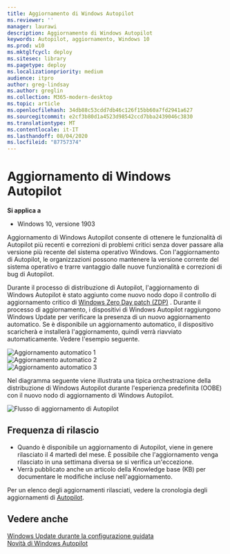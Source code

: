 ```yaml
---
title: Aggiornamento di Windows Autopilot
ms.reviewer: ''
manager: laurawi
description: Aggiornamento di Windows Autopilot
keywords: Autopilot, aggiornamento, Windows 10
ms.prod: w10
ms.mktglfcycl: deploy
ms.sitesec: library
ms.pagetype: deploy
ms.localizationpriority: medium
audience: itpro
author: greg-lindsay
ms.author: greglin
ms.collection: M365-modern-desktop
ms.topic: article
ms.openlocfilehash: 34db88c53cdd7db46c126f15bb60a7fd2941a627
ms.sourcegitcommit: e2cf3b80d1a4523d98542ccd7bba2439046c3830
ms.translationtype: MT
ms.contentlocale: it-IT
ms.lasthandoff: 08/04/2020
ms.locfileid: "87757374"
---
```

# <a name="windows-autopilot-update"></a>Aggiornamento di Windows Autopilot

**Si applica a**

-   Windows 10, versione 1903

Aggiornamento di Windows Autopilot consente di ottenere le funzionalità di Autopilot più recenti e correzioni di problemi critici senza dover passare alla versione più recente del sistema operativo Windows. Con l'aggiornamento di Autopilot, le organizzazioni possono mantenere la versione corrente del sistema operativo e trarre vantaggio dalle nuove funzionalità e correzioni di bug di Autopilot.
 
Durante il processo di distribuzione di Autopilot, l'aggiornamento di Windows Autopilot è stato aggiunto come nuovo nodo dopo il controllo di aggiornamento critico di [Windows Zero Day patch (ZDP)](https://docs.microsoft.com/windows-hardware/customize/desktop/windows-updates-during-oobe) . Durante il processo di aggiornamento, i dispositivi di Windows Autopilot raggiungono Windows Update per verificare la presenza di un nuovo aggiornamento automatico.  Se è disponibile un aggiornamento automatico, il dispositivo scaricherà e installerà l'aggiornamento, quindi verrà riavviato automaticamente. Vedere l'esempio seguente.

   ![Aggiornamento automatico 1](images/update1.png)<br>
   ![Aggiornamento automatico 2](images/update2.png)<br>
   ![Aggiornamento automatico 3](images/update3.png)

Nel diagramma seguente viene illustrata una tipica orchestrazione della distribuzione di Windows Autopilot durante l'esperienza predefinita (OOBE) con il nuovo nodo di aggiornamento di Windows Autopilot.

   ![Flusso di aggiornamento di Autopilot](images/update-flow.png)

## <a name="release-cadence"></a>Frequenza di rilascio

- Quando è disponibile un aggiornamento di Autopilot, viene in genere rilasciato il 4 martedì del mese. È possibile che l'aggiornamento venga rilasciato in una settimana diversa se si verifica un'eccezione.
- Verrà pubblicato anche un articolo della Knowledge base (KB) per documentare le modifiche incluse nell'aggiornamento.

Per un elenco degli aggiornamenti rilasciati, vedere la cronologia degli aggiornamenti di [Autopilot](windows-autopilot-whats-new.md#windows-autopilot-update-history).

## <a name="see-also"></a>Vedere anche

[Windows Update durante la configurazione guidata](https://docs.microsoft.com/windows-hardware/customize/desktop/windows-updates-during-oobe)<br>
[Novità di Windows Autopilot](windows-autopilot-whats-new.md)<br>